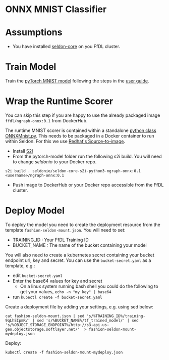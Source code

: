# ONNX MNIST Classifier

# Assumptions

 * You have installed [seldon-core](https://github.com/SeldonIO/seldon-core/blob/master/docs/install.md) on you FfDL cluster.


# Train Model

Train the [pyTorch MNIST model](../../../etc/examples/c10d-dist-onnx) following the steps in the [user guide](https://github.com/IBM/FfDL/blob/master/docs/detailed-installation-guide.md#2-detailed-testing-instructions).

# Wrap the Runtime Scorer
You can skip this step if you are happy to use the already packaged image ```ffdl/ngraph-onnx:0.1``` from DockerHub.

The runtime MNIST scorer is contained within a standalone [python class ONNXMnist.py](./ONNXMnist.py). This needs to be packaged in a Docker container to run within Seldon. For this we use [Redhat's Source-to-image](https://github.com/openshift/source-to-image).

 * Install [S2I](https://github.com/openshift/source-to-image#installation)
 * From the pytorch-model folder run the following s2i build. You will need to change *seldonio* to your Docker repo.
```
s2i build . seldonio/seldon-core-s2i-python3-ngraph-onnx:0.1 <username>/ngraph-onnx:0.1
```
 * Push image to DockerHub or your Docker repo accessible from the FfDL cluster.

# Deploy Model
To deploy the model you need to create the deployment resource from the template ```fashion-seldon-mount.json```. You will need to set:

 * TRAINING_ID : Your FfDL Training ID
 * BUCKET_NAME : The name of the bucket containing your model

You will also need to create a kubernetes secret containing your bucket endpoint url, key and secret. You can use the ```bucket-secret.yaml``` as a template, e.g.:

 * edit ```bucket-secret.yaml```
 * Enter the base64 values for key and secret
    * On a linux system running bash shell you could do the following to get your values, ```echo -n "my key" | base64```
 * run ```kubectl create -f bucket-secret.yaml```

Create a deployment file by adding your settings, e.g. using sed below:

```
cat fashion-seldon-mount.json | sed 's/%TRAINING_ID%/training-9qLhEIpmR/' | sed 's/%BUCKET_NAME%/tf_trained_model/' | sed 's/%OBJECT_STORAGE_ENDPOINT%/http://s3-api.us-geo.objectstorage.softlayer.net/'  > fashion-seldon-mount-mydeploy.json
```

Deploy:
```
kubectl create -f fashion-seldon-mount-mydeploy.json
```
